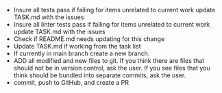 - Insure all tests pass if failing for items unrelated to current work update TASK.md with the issues
- Insure all linter tests pass if  failing for items unrelated to current work update TASK.md with the issues
- Check if README.md needs updating for this change
- Update TASK.md if working from the task list
- If currently in main branch create a new branch.
- ADD all modified and new files to git.  If you think there are files that should not be in version control, ask the user.  If you see files that you think should be bundled into separate commits, ask the user.
- commit, push to GitHub, and create a PR
